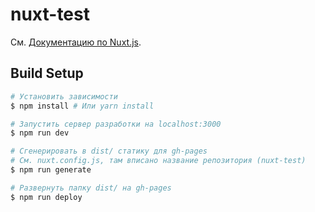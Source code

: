 # nuxt-test

См. [Документацию по Nuxt.js](https://github.com/nuxt/nuxt.js).

## Build Setup

``` bash
# Установить зависимости
$ npm install # Или yarn install

# Запустить сервер разработки на localhost:3000
$ npm run dev

# Сгенерировать в dist/ статику для gh-pages
# См. nuxt.config.js, там вписано название репозитория (nuxt-test)
$ npm run generate

# Развернуть папку dist/ на gh-pages
$ npm run deploy
```
